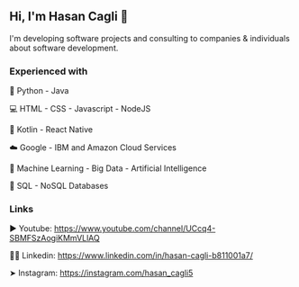 ## Hi, I'm Hasan Cagli 👋

I'm developing software projects and consulting to companies & individuals about software development.

### Experienced with

📓 Python - Java

💻 HTML - CSS - Javascript - NodeJS

📱 Kotlin - React Native

☁️ Google - IBM and Amazon Cloud Services

🤖 Machine Learning - Big Data - Artificial Intelligence

📙 SQL - NoSQL Databases

### Links

▶️ Youtube: https://www.youtube.com/channel/UCcq4-SBMFSzAogiKMmVLlAQ

👨‍💼 Linkedin: https://www.linkedin.com/in/hasan-cagli-b811001a7/

➤ Instagram: https://instagram.com/hasan_cagli5

<!--
- 🔭 I’m currently working on ...
- 🌱 I’m currently learning ...
- 👯 I’m looking to collaborate on ...
- 🤔 I’m looking for help with ...
- 💬 Ask me about ...
- 📫 How to reach me: ...
- 😄 Pronouns: ...
- ⚡ Fun fact: ...
-->
